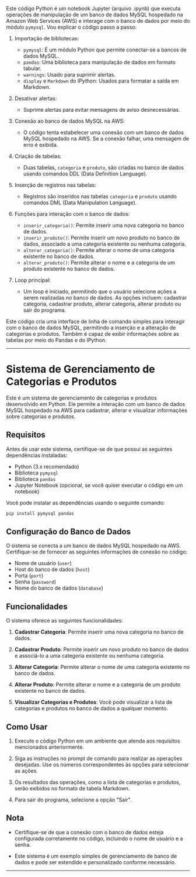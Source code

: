 Este código Python é um notebook Jupyter (arquivo .ipynb) que executa operações de manipulação de um banco de dados MySQL hospedado na Amazon Web Services (AWS) e interage com o banco de dados por meio do módulo `pymysql`. Vou explicar o código passo a passo:

1. Importação de bibliotecas:
   - `pymysql`: É um módulo Python que permite conectar-se a bancos de dados MySQL.
   - `pandas`: Uma biblioteca para manipulação de dados em formato tabular.
   - `warnings`: Usado para suprimir alertas.
   - `display` e `Markdown` do IPython: Usados para formatar a saída em Markdown.

2. Desativar alertas:
   - Suprime alertas para evitar mensagens de aviso desnecessárias.

3. Conexão ao banco de dados MySQL na AWS:
   - O código tenta estabelecer uma conexão com um banco de dados MySQL hospedado na AWS. Se a conexão falhar, uma mensagem de erro é exibida.

4. Criação de tabelas:
   - Duas tabelas, `categoria` e `produto`, são criadas no banco de dados usando comandos DDL (Data Definition Language).

5. Inserção de registros nas tabelas:
   - Registros são inseridos nas tabelas `categoria` e `produto` usando comandos DML (Data Manipulation Language).

6. Funções para interação com o banco de dados:
   - `inserir_categoria()`: Permite inserir uma nova categoria no banco de dados.
   - `inserir_produto()`: Permite inserir um novo produto no banco de dados, associado a uma categoria existente ou nenhuma categoria.
   - `alterar_categoria()`: Permite alterar o nome de uma categoria existente no banco de dados.
   - `alterar_produto()`: Permite alterar o nome e a categoria de um produto existente no banco de dados.

7. Loop principal:
   - Um loop é iniciado, permitindo que o usuário selecione ações a serem realizadas no banco de dados. As opções incluem: cadastrar categoria, cadastrar produto, alterar categoria, alterar produto ou sair do programa.

Este código cria uma interface de linha de comando simples para interagir com o banco de dados MySQL, permitindo a inserção e a alteração de categorias e produtos. Também é capaz de exibir informações sobre as tabelas por meio do Pandas e do IPython.


---

# Sistema de Gerenciamento de Categorias e Produtos

Este é um sistema de gerenciamento de categorias e produtos desenvolvido em Python. Ele permite a interação com um banco de dados MySQL hospedado na AWS para cadastrar, alterar e visualizar informações sobre categorias e produtos.

## Requisitos

Antes de usar este sistema, certifique-se de que possui as seguintes dependências instaladas:

- Python (3.x recomendado)
- Biblioteca `pymysql`
- Biblioteca `pandas`
- Jupyter Notebook (opcional, se você quiser executar o código em um notebook)

Você pode instalar as dependências usando o seguinte comando:

```bash
pip install pymysql pandas
```

## Configuração do Banco de Dados

O sistema se conecta a um banco de dados MySQL hospedado na AWS. Certifique-se de fornecer as seguintes informações de conexão no código:

- Nome de usuário (`user`)
- Host do banco de dados (`host`)
- Porta (`port`)
- Senha (`password`)
- Nome do banco de dados (`database`)

## Funcionalidades

O sistema oferece as seguintes funcionalidades:

1. **Cadastrar Categoria**: Permite inserir uma nova categoria no banco de dados.

2. **Cadastrar Produto**: Permite inserir um novo produto no banco de dados e associá-lo a uma categoria existente ou nenhuma categoria.

3. **Alterar Categoria**: Permite alterar o nome de uma categoria existente no banco de dados.

4. **Alterar Produto**: Permite alterar o nome e a categoria de um produto existente no banco de dados.

5. **Visualizar Categorias e Produtos**: Você pode visualizar a lista de categorias e produtos no banco de dados a qualquer momento.

## Como Usar

1. Execute o código Python em um ambiente que atenda aos requisitos mencionados anteriormente.

2. Siga as instruções no prompt de comando para realizar as operações desejadas. Use os números correspondentes às opções para selecionar as ações.

3. Os resultados das operações, como a lista de categorias e produtos, serão exibidos no formato de tabela Markdown.

4. Para sair do programa, selecione a opção "Sair".

## Nota

- Certifique-se de que a conexão com o banco de dados esteja configurada corretamente no código, incluindo o nome de usuário e a senha.

- Este sistema é um exemplo simples de gerenciamento de banco de dados e pode ser estendido e personalizado conforme necessário.

---
